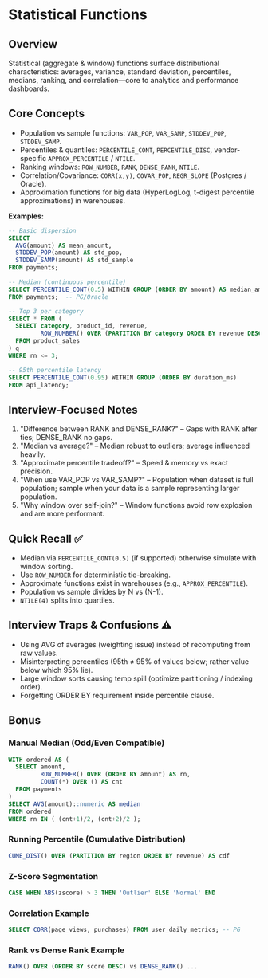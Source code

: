# Statistical Functions

## Overview
Statistical (aggregate & window) functions surface distributional characteristics: averages, variance, standard deviation, percentiles, medians, ranking, and correlation—core to analytics and performance dashboards.

## Core Concepts
- Population vs sample functions: `VAR_POP`, `VAR_SAMP`, `STDDEV_POP`, `STDDEV_SAMP`.
- Percentiles & quantiles: `PERCENTILE_CONT`, `PERCENTILE_DISC`, vendor-specific `APPROX_PERCENTILE` / `NTILE`.
- Ranking windows: `ROW_NUMBER`, `RANK`, `DENSE_RANK`, `NTILE`.
- Correlation/Covariance: `CORR(x,y)`, `COVAR_POP`, `REGR_SLOPE` (Postgres / Oracle).
- Approximation functions for big data (HyperLogLog, t-digest percentile approximations) in warehouses.

**Examples:**
```sql
-- Basic dispersion
SELECT
  AVG(amount) AS mean_amount,
  STDDEV_POP(amount) AS std_pop,
  STDDEV_SAMP(amount) AS std_sample
FROM payments;

-- Median (continuous percentile)
SELECT PERCENTILE_CONT(0.5) WITHIN GROUP (ORDER BY amount) AS median_amount
FROM payments;  -- PG/Oracle

-- Top 3 per category
SELECT * FROM (
  SELECT category, product_id, revenue,
         ROW_NUMBER() OVER (PARTITION BY category ORDER BY revenue DESC) AS rn
  FROM product_sales
) q
WHERE rn <= 3;

-- 95th percentile latency
SELECT PERCENTILE_CONT(0.95) WITHIN GROUP (ORDER BY duration_ms)
FROM api_latency;
```

## Interview-Focused Notes
1. "Difference between RANK and DENSE_RANK?" – Gaps with RANK after ties; DENSE_RANK no gaps.
2. "Median vs average?" – Median robust to outliers; average influenced heavily.
3. "Approximate percentile tradeoff?" – Speed & memory vs exact precision.
4. "When use VAR_POP vs VAR_SAMP?" – Population when dataset is full population; sample when your data is a sample representing larger population.
5. "Why window over self-join?" – Window functions avoid row explosion and are more performant.

## Quick Recall ✅
- Median via `PERCENTILE_CONT(0.5)` (if supported) otherwise simulate with window sorting.
- Use `ROW_NUMBER` for deterministic tie-breaking.
- Approximate functions exist in warehouses (e.g., `APPROX_PERCENTILE`).
- Population vs sample divides by N vs (N-1).
- `NTILE(4)` splits into quartiles.

## Interview Traps & Confusions ⚠️
- Using AVG of averages (weighting issue) instead of recomputing from raw values.
- Misinterpreting percentiles (95th ≠ 95% of values below; rather value below which 95% lie).
- Large window sorts causing temp spill (optimize partitioning / indexing order).
- Forgetting ORDER BY requirement inside percentile clause.

## Bonus
### Manual Median (Odd/Even Compatible)
```sql
WITH ordered AS (
  SELECT amount,
         ROW_NUMBER() OVER (ORDER BY amount) AS rn,
         COUNT(*) OVER () AS cnt
  FROM payments
)
SELECT AVG(amount)::numeric AS median
FROM ordered
WHERE rn IN ( (cnt+1)/2, (cnt+2)/2 );
```

### Running Percentile (Cumulative Distribution)
```sql
CUME_DIST() OVER (PARTITION BY region ORDER BY revenue) AS cdf
```

### Z-Score Segmentation
```sql
CASE WHEN ABS(zscore) > 3 THEN 'Outlier' ELSE 'Normal' END
```

### Correlation Example
```sql
SELECT CORR(page_views, purchases) FROM user_daily_metrics; -- PG
```

### Rank vs Dense Rank Example
```sql
RANK() OVER (ORDER BY score DESC) vs DENSE_RANK() ...
```
